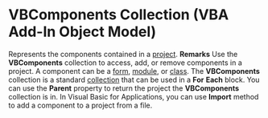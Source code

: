 
# VBComponents Collection (VBA Add-In Object Model)



Represents the components contained in a  [project](b8bdf64f-5920-1ae9-16d0-b26d09524a30.md).
 **Remarks**
Use the  **VBComponents** collection to access, add, or remove components in a project. A component can be a [form](b8bdf64f-5920-1ae9-16d0-b26d09524a30.md),  [module](b8bdf64f-5920-1ae9-16d0-b26d09524a30.md), or  [class](b8bdf64f-5920-1ae9-16d0-b26d09524a30.md). The  **VBComponents** collection is a standard [collection](b8bdf64f-5920-1ae9-16d0-b26d09524a30.md) that can be used in a **For** **Each** block.
You can use the  **Parent** property to return the project the **VBComponents** collection is in.
In Visual Basic for Applications, you can use  **Import** method to add a component to a project from a file.
